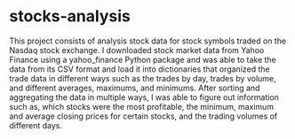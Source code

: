 # stocks-analysis

This project consists of analysis stock data for stock symbols traded on the Nasdaq stock exchange. I downloaded stock market data from Yahoo Finance using a yahoo_finance Python package and was able to take the data from its CSV format and load it into dictionaries that organized the trade data in different ways such as the trades by day, trades by volume, and different averages, maximums, and minimums. After sorting and aggregating the data in multiple ways, I was able to figure out information such as, which stocks were the most profitable, the minimum, maximum and average closing prices for certain stocks, and the trading volumes of different days.    
